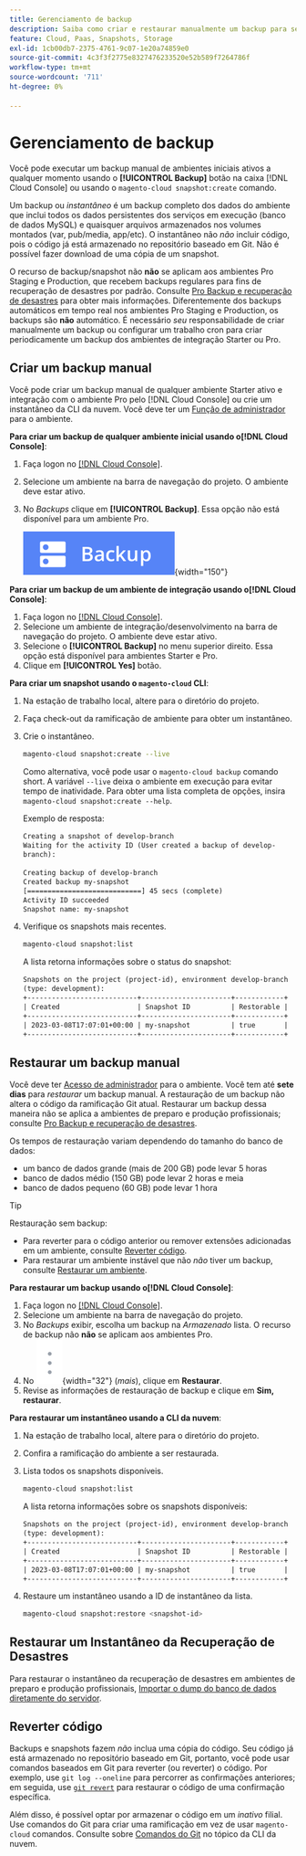 ```yaml
---
title: Gerenciamento de backup
description: Saiba como criar e restaurar manualmente um backup para seu projeto do Adobe Commerce na infraestrutura em nuvem.
feature: Cloud, Paas, Snapshots, Storage
exl-id: 1cb00db7-2375-4761-9c07-1e20a74859e0
source-git-commit: 4c3f3f2775e8327476233520e52b589f7264786f
workflow-type: tm+mt
source-wordcount: '711'
ht-degree: 0%

---
```


# Gerenciamento de backup

Você pode executar um backup manual de ambientes iniciais ativos a qualquer momento usando o **[!UICONTROL Backup]** botão na caixa [!DNL Cloud Console] ou usando o `magento-cloud snapshot:create` comando.

Um backup ou _instantâneo_ é um backup completo dos dados do ambiente que inclui todos os dados persistentes dos serviços em execução (banco de dados MySQL) e quaisquer arquivos armazenados nos volumes montados (var, pub/media, app/etc). O instantâneo não _não_ incluir código, pois o código já está armazenado no repositório baseado em Git. Não é possível fazer download de uma cópia de um snapshot.

O recurso de backup/snapshot não **não** se aplicam aos ambientes Pro Staging e Production, que recebem backups regulares para fins de recuperação de desastres por padrão. Consulte [Pro Backup e recuperação de desastres](../architecture/pro-architecture.md#backup-and-disaster-recovery) para obter mais informações. Diferentemente dos backups automáticos em tempo real nos ambientes Pro Staging e Production, os backups são **não** automático. É necessário _seu_ responsabilidade de criar manualmente um backup ou configurar um trabalho cron para criar periodicamente um backup dos ambientes de integração Starter ou Pro.

## Criar um backup manual

Você pode criar um backup manual de qualquer ambiente Starter ativo e integração com o ambiente Pro pelo [!DNL Cloud Console] ou crie um instantâneo da CLI da nuvem. Você deve ter um [Função de administrador](../project/user-access.md) para o ambiente.

**Para criar um backup de qualquer ambiente inicial usando o[!DNL Cloud Console]**:

1. Faça logon no [[!DNL Cloud Console]](https://console.adobecommerce.com).
1. Selecione um ambiente na barra de navegação do projeto. O ambiente deve estar ativo.
1. No _Backups_ clique em **[!UICONTROL Backup]**. Essa opção não está disponível para um ambiente Pro.

   ![Backup](../../assets/button-backup.png){width="150"}

**Para criar um backup de um ambiente de integração usando o[!DNL Cloud Console]**:

1. Faça logon no [[!DNL Cloud Console]](https://console.adobecommerce.com).
1. Selecione um ambiente de integração/desenvolvimento na barra de navegação do projeto. O ambiente deve estar ativo.
1. Selecione o **[!UICONTROL Backup]** no menu superior direito. Essa opção está disponível para ambientes Starter e Pro.
1. Clique em **[!UICONTROL Yes]** botão.

**Para criar um snapshot usando o `magento-cloud` CLI**:

1. Na estação de trabalho local, altere para o diretório do projeto.
1. Faça check-out da ramificação de ambiente para obter um instantâneo.
1. Crie o instantâneo.

   ```bash
   magento-cloud snapshot:create --live
   ```

   Como alternativa, você pode usar o `magento-cloud backup` comando short. A variável `--live` deixa o ambiente em execução para evitar tempo de inatividade. Para obter uma lista completa de opções, insira `magento-cloud snapshot:create --help`.

   Exemplo de resposta:

   ```terminal
   Creating a snapshot of develop-branch
   Waiting for the activity ID (User created a backup of develop-branch):
   
   Creating backup of develop-branch
   Created backup my-snapshot
   [============================] 45 secs (complete)
   Activity ID succeeded
   Snapshot name: my-snapshot
   ```

1. Verifique os snapshots mais recentes.

   ```bash
   magento-cloud snapshot:list
   ```

   A lista retorna informações sobre o status do snapshot:

   ```terminal
   Snapshots on the project (project-id), environment develop-branch (type: development):
   +---------------------------+----------------------+------------+
   | Created                   | Snapshot ID          | Restorable |
   +---------------------------+----------------------+------------+
   | 2023-03-08T17:07:01+00:00 | my-snapshot          | true       |
   +---------------------------+----------------------+------------+
   ```

## Restaurar um backup manual

Você deve ter [Acesso de administrador](../project/user-access.md) para o ambiente. Você tem até **sete dias** para _restaurar_ um backup manual. A restauração de um backup não altera o código da ramificação Git atual. Restaurar um backup dessa maneira não se aplica a ambientes de preparo e produção profissionais; consulte [Pro Backup e recuperação de desastres](../architecture/pro-architecture.md#backup-and-disaster-recovery).

Os tempos de restauração variam dependendo do tamanho do banco de dados:

- um banco de dados grande (mais de 200 GB) pode levar 5 horas
- banco de dados médio (150 GB) pode levar 2 horas e meia
- banco de dados pequeno (60 GB) pode levar 1 hora

>[!TIP]
>
>Restauração sem backup:
>
>- Para reverter para o código anterior ou remover extensões adicionadas em um ambiente, consulte [Reverter código](#roll-back-code).
>- Para restaurar um ambiente instável que não _não_ tiver um backup, consulte [Restaurar um ambiente](../development/restore-environment.md).

**Para restaurar um backup usando o[!DNL Cloud Console]**:

1. Faça logon no [[!DNL Cloud Console]](https://console.adobecommerce.com).
1. Selecione um ambiente na barra de navegação do projeto.
1. No _Backups_ exibir, escolha um backup na _Armazenado_ lista. O recurso de backup não **não** se aplicam aos ambientes Pro.
1. No ![Mais](../../assets/icon-more.png){width="32"} (_mais_), clique em **Restaurar**.
1. Revise as informações de restauração de backup e clique em **Sim, restaurar**.

**Para restaurar um instantâneo usando a CLI da nuvem**:

1. Na estação de trabalho local, altere para o diretório do projeto.
1. Confira a ramificação do ambiente a ser restaurada.
1. Lista todos os snapshots disponíveis.

   ```bash
   magento-cloud snapshot:list
   ```

   A lista retorna informações sobre os snapshots disponíveis:

   ```terminal
   Snapshots on the project (project-id), environment develop-branch (type: development):
   +---------------------------+----------------------+------------+
   | Created                   | Snapshot ID          | Restorable |
   +---------------------------+----------------------+------------+
   | 2023-03-08T17:07:01+00:00 | my-snapshot          | true       |
   +---------------------------+----------------------+------------+
   ```

1. Restaure um instantâneo usando a ID de instantâneo da lista.

   ```bash
   magento-cloud snapshot:restore <snapshot-id>
   ```

## Restaurar um Instantâneo da Recuperação de Desastres

Para restaurar o instantâneo da recuperação de desastres em ambientes de preparo e produção profissionais, [Importar o dump do banco de dados diretamente do servidor](https://experienceleague.adobe.com/en/docs/commerce-knowledge-base/kb/how-to/restore-a-db-snapshot-from-staging-or-production#meth3).

## Reverter código

Backups e snapshots fazem _não_ inclua uma cópia do código. Seu código já está armazenado no repositório baseado em Git, portanto, você pode usar comandos baseados em Git para reverter (ou reverter) o código. Por exemplo, use `git log --oneline` para percorrer as confirmações anteriores; em seguida, use [`git revert`](https://git-scm.com/docs/git-revert) para restaurar o código de uma confirmação específica.

Além disso, é possível optar por armazenar o código em um _inativo_ filial. Use comandos do Git para criar uma ramificação em vez de usar `magento-cloud` comandos. Consulte sobre [Comandos do Git](../dev-tools/cloud-cli-overview.md#git-commands) no tópico da CLI da nuvem.
